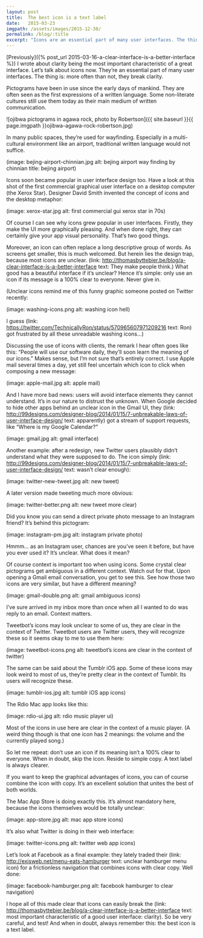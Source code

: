 ```yaml
---
layout: post
title:  The best icon is a text label
date:   2015-03-23
imgpath: /assets/images/2015-12-30/
permalink: /blog/:title
excerpt: "Icons are an essential part of many user interfaces. The thing is: more often than not, they break clarity. Just replace them by a text label. Or an icon plus label."
---
```


[Previously]({% post_url 2015-03-16-a-clear-interface-is-a-better-interface %}) I wrote about clarity being the most important characteristic of a great interface. Let’s talk about icons now. They’re an essential part of many user interfaces. The thing is: more often than not, they break clarity.

Pictograms have been in use since the early days of mankind. They are often seen as the first expressions of a written language. Some non-literate cultures still use them today as their main medium of written communication.

![ojibwa pictograms in agawa rock, photo by Robertson]({{ site.baseurl }}{{ page.imgpath }}ojibwa-agawa-rock-robertson.jpg)

In many public spaces, they’re used for wayfinding. Especially in a multi-cultural environment like an airport, traditional written language would not suffice.

(image: bejing-airport-chinnian.jpg alt: bejing airport way finding by chinnian title: bejing airport)

Icons soon became popular in user interface design too. Have a look at this shot of the first commercial graphical user interface on a desktop computer (the Xerox Star). Designer David Smith invented the concept of icons and the desktop metaphor:

(image: xerox-star.jpg alt: first commercial gui xerox star in 70s)

Of course I can see why icons grew popular in user interfaces. Firstly, they make the UI more graphically pleasing. And when done right, they can certainly give your app visual personality. That’s two good things.

Moreover, an icon can often replace a long descriptive group of words. As screens get smaller, this is much welcomed. But herein lies the design trap, because most icons are unclear. (link: http://thomasbyttebier.be/blog/a-clear-interface-is-a-better-interface text: They make people think.) What good has a beautiful interface if it’s unclear? Hence it’s simple: only use an icon if its message is a 100% clear to everyone. Never give in.

(Unclear icons remind me of this funny graphic someone posted on Twitter recently:

(image: washing-icons.png alt: washing icon hell)

I guess (link: https://twitter.com/TechnicallyRon/status/570965607971209216 text: Ron) got frustrated by all these unreadable washing icons…)

Discussing the use of icons with clients, the remark I hear often goes like this: “People will use our software daily, they’ll soon learn the meaning of our icons.” Makes sense, but I’m not sure that’s entirely correct. I use Apple mail several times a day, yet still feel uncertain which icon to click when composing a new message:

(image: apple-mail.jpg alt: apple mail)

And I have more bad news: users will avoid interface elements they cannot understand. It’s in our nature to distrust the unknown. When Google decided to hide other apps behind an unclear icon in the Gmail UI, they (link: http://99designs.com/designer-blog/2014/01/15/7-unbreakable-laws-of-user-interface-design/ text: apparently) got a stream of support requests, like “Where is my Google Calendar?”

(image: gmail.jpg alt: gmail interface)

Another example: after a redesign, new Twitter users plausibly didn’t understand what they were supposed to do. The icon simply (link: http://99designs.com/designer-blog/2014/01/15/7-unbreakable-laws-of-user-interface-design/ text: wasn’t clear enough):

(image: twitter-new-tweet.jpg alt: new tweet)

A later version made tweeting much more obvious:

(image: twitter-better.png alt: new tweet more clear)

Did you know you can send a direct private photo message to an Instagram friend? It’s behind this pictogram:

(image: instagram-pm.jpg alt: instagram private photo)

Hmmm… as an Instagram user, chances are you’ve seen it before, but have you ever used it? It’s unclear. What does it mean?

Of course context is important too when using icons. Some crystal clear pictograms get ambiguous in a different context. Watch out for that. Upon opening a Gmail email conversation, you get to see this. See how those two icons are very similar, but have a different meaning?

(image: gmail-double.png alt: gmail ambiguous icons)

I’ve sure arrived in my inbox more than once when all I wanted to do was reply to an email. Context matters.

Tweetbot’s icons may look unclear to some of us, they are clear in the context of Twitter. Tweetbot users are Twitter users, they will recognize these so it seems okay to me to use them here:

(image: tweetbot-icons.png alt: tweetbot’s icons are clear in the context of twitter)

The same can be said about the Tumblr iOS app. Some of these icons may look weird to most of us, they’re pretty clear in the context of Tumblr. Its users will recognize these.

(image: tumblr-ios.jpg alt: tumblr iOS app icons)

The Rdio Mac app looks like this:

(image: rdio-ui.jpg alt: rdio music player ui)

Most of the icons in use here are clear in the context of a music player. (A weird thing though is that one icon has 2 meanings: the volume and the currently played song.)

So let me repeat: don’t use an icon if its meaning isn’t a 100% clear to everyone. When in doubt, skip the icon. Reside to simple copy. A text label is always clearer.

If you want to keep the graphical advantages of icons, you can of course combine the icon with copy. It’s an excellent solution that unites the best of both worlds.

The Mac App Store is doing exactly this. It’s almost mandatory here, because the icons themselves would be totally unclear:

(image: app-store.jpg alt: mac app store icons)

It’s also what Twitter is doing in their web interface:

(image: twitter-icons.png alt: twitter web app icons)

Let’s look at Facebook as a final example: they lately traded their (link: http://exisweb.net/menu-eats-hamburger text: unclear hamburger menu icon) for a frictionless navigation that combines icons with clear copy. Well done:

(image: facebook-hamburger.png alt: facebook hamburger to clear navigation)

I hope all of this made clear that icons can easily break the (link: http://thomasbyttebier.be/blog/a-clear-interface-is-a-better-interface text: most important characteristic of a good user interface: clarity). So be very careful, and test! And when in doubt, always remember this: the best icon is a text label.
